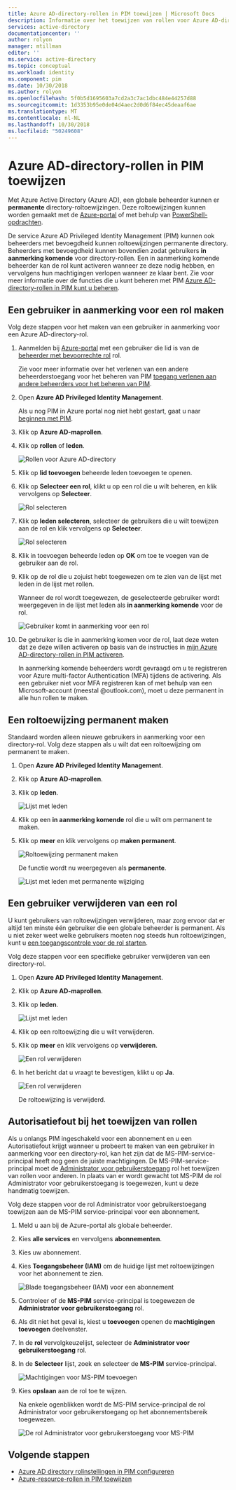 ```yaml
---
title: Azure AD-directory-rollen in PIM toewijzen | Microsoft Docs
description: Informatie over het toewijzen van rollen voor Azure AD-directory in Azure AD Privileged Identity Management (PIM).
services: active-directory
documentationcenter: ''
author: rolyon
manager: mtillman
editor: ''
ms.service: active-directory
ms.topic: conceptual
ms.workload: identity
ms.component: pim
ms.date: 10/30/2018
ms.author: rolyon
ms.openlocfilehash: 5f0b5d1695603a7cd2a3c7ac1dbc484e44257d88
ms.sourcegitcommit: 1d3353b95e0de04d4aec2d0d6f84ec45deaaf6ae
ms.translationtype: MT
ms.contentlocale: nl-NL
ms.lasthandoff: 10/30/2018
ms.locfileid: "50249608"
---
```

# <a name="assign-azure-ad-directory-roles-in-pim"></a>Azure AD-directory-rollen in PIM toewijzen

Met Azure Active Directory (Azure AD), een globale beheerder kunnen er **permanente** directory-roltoewijzingen. Deze roltoewijzingen kunnen worden gemaakt met de [Azure-portal](../users-groups-roles/directory-assign-admin-roles.md) of met behulp van [PowerShell-opdrachten](/powershell/module/azuread#directory_roles).

De service Azure AD Privileged Identity Management (PIM) kunnen ook beheerders met bevoegdheid kunnen roltoewijzingen permanente directory. Beheerders met bevoegdheid kunnen bovendien zodat gebruikers **in aanmerking komende** voor directory-rollen. Een in aanmerking komende beheerder kan de rol kunt activeren wanneer ze deze nodig hebben, en vervolgens hun machtigingen verlopen wanneer ze klaar bent. Zie voor meer informatie over de functies die u kunt beheren met PIM [Azure AD-directory-rollen in PIM kunt u beheren](pim-roles.md).

## <a name="make-a-user-eligible-for-a-role"></a>Een gebruiker in aanmerking voor een rol maken

Volg deze stappen voor het maken van een gebruiker in aanmerking voor een Azure AD-directory-rol.

1. Aanmelden bij [Azure-portal](https://portal.azure.com/) met een gebruiker die lid is van de [beheerder met bevoorrechte rol](../users-groups-roles/directory-assign-admin-roles.md#privileged-role-administrator) rol.

    Zie voor meer informatie over het verlenen van een andere beheerderstoegang voor het beheren van PIM [toegang verlenen aan andere beheerders voor het beheren van PIM](pim-how-to-give-access-to-pim.md).

1. Open **Azure AD Privileged Identity Management**.

    Als u nog PIM in Azure portal nog niet hebt gestart, gaat u naar [beginnen met PIM](pim-getting-started.md).

1. Klik op **Azure AD-maprollen**.

1. Klik op **rollen** of **leden**.

    ![Rollen voor Azure AD-directory](./media/pim-how-to-add-role-to-user/pim-directory-roles.png)

1. Klik op **lid toevoegen** beheerde leden toevoegen te openen.

1. Klik op **Selecteer een rol**, klikt u op een rol die u wilt beheren, en klik vervolgens op **Selecteer**.

    ![Rol selecteren](./media/pim-how-to-add-role-to-user/pim-select-a-role.png)

1. Klik op **leden selecteren**, selecteer de gebruikers die u wilt toewijzen aan de rol en klik vervolgens op **Selecteer**.

    ![Rol selecteren](./media/pim-how-to-add-role-to-user/pim-select-members.png)

1. Klik in toevoegen beheerde leden op **OK** om toe te voegen van de gebruiker aan de rol.

1. Klik op de rol die u zojuist hebt toegewezen om te zien van de lijst met leden in de lijst met rollen.

     Wanneer de rol wordt toegewezen, de geselecteerde gebruiker wordt weergegeven in de lijst met leden als **in aanmerking komende** voor de rol.

    ![Gebruiker komt in aanmerking voor een rol](./media/pim-how-to-add-role-to-user/pim-directory-role-eligible.png)

1. De gebruiker is die in aanmerking komen voor de rol, laat deze weten dat ze deze willen activeren op basis van de instructies in [mijn Azure AD-directory-rollen in PIM activeren](pim-how-to-activate-role.md).

    In aanmerking komende beheerders wordt gevraagd om u te registreren voor Azure multi-factor Authentication (MFA) tijdens de activering. Als een gebruiker niet voor MFA registreren kan of met behulp van een Microsoft-account (meestal @outlook.com), moet u deze permanent in alle hun rollen te maken.

## <a name="make-a-role-assignment-permanent"></a>Een roltoewijzing permanent maken

Standaard worden alleen nieuwe gebruikers in aanmerking voor een directory-rol. Volg deze stappen als u wilt dat een roltoewijzing om permanent te maken.

1. Open **Azure AD Privileged Identity Management**.

1. Klik op **Azure AD-maprollen**.

1. Klik op **leden**.

    ![Lijst met leden](./media/pim-how-to-add-role-to-user/pim-directory-role-list-members.png)

1. Klik op een **in aanmerking komende** rol die u wilt om permanent te maken.

1. Klik op **meer** en klik vervolgens op **maken permanent**.

    ![Roltoewijzing permanent maken](./media/pim-how-to-add-role-to-user/pim-make-perm.png)

    De functie wordt nu weergegeven als **permanente**.

    ![Lijst met leden met permanente wijziging](./media/pim-how-to-add-role-to-user/pim-directory-role-list-members-permanent.png)

## <a name="remove-a-user-from-a-role"></a>Een gebruiker verwijderen van een rol

U kunt gebruikers van roltoewijzingen verwijderen, maar zorg ervoor dat er altijd ten minste één gebruiker die een globale beheerder is permanent. Als u niet zeker weet welke gebruikers moeten nog steeds hun roltoewijzingen, kunt u [een toegangscontrole voor de rol starten](pim-how-to-start-security-review.md).

Volg deze stappen voor een specifieke gebruiker verwijderen van een directory-rol.

1. Open **Azure AD Privileged Identity Management**.

1. Klik op **Azure AD-maprollen**.

1. Klik op **leden**.

    ![Lijst met leden](./media/pim-how-to-add-role-to-user/pim-directory-role-list-members.png)

1. Klik op een roltoewijzing die u wilt verwijderen.

1. Klik op **meer** en klik vervolgens op **verwijderen**.

    ![Een rol verwijderen](./media/pim-how-to-add-role-to-user/pim-remove-role.png)

1. In het bericht dat u vraagt te bevestigen, klikt u op **Ja**.

    ![Een rol verwijderen](./media/pim-how-to-add-role-to-user/pim-remove-role-confirm.png)

    De roltoewijzing is verwijderd.

## <a name="authorization-error-when-assigning-roles"></a>Autorisatiefout bij het toewijzen van rollen

Als u onlangs PIM ingeschakeld voor een abonnement en u een Autorisatiefout krijgt wanneer u probeert te maken van een gebruiker in aanmerking voor een directory-rol, kan het zijn dat de MS-PIM-service-principal heeft nog geen de juiste machtigingen. De MS-PIM-service-principal moet de [Administrator voor gebruikerstoegang](../../role-based-access-control/built-in-roles.md#user-access-administrator) rol het toewijzen van rollen voor anderen. In plaats van er wordt gewacht tot MS-PIM de rol Administrator voor gebruikerstoegang is toegewezen, kunt u deze handmatig toewijzen.

Volg deze stappen voor de rol Administrator voor gebruikerstoegang toewijzen aan de MS-PIM service-principal voor een abonnement.

1. Meld u aan bij de Azure-portal als globale beheerder.

1. Kies **alle services** en vervolgens **abonnementen**.

1. Kies uw abonnement.

1. Kies **Toegangsbeheer (IAM)** om de huidige lijst met roltoewijzingen voor het abonnement te zien.

   ![Blade toegangsbeheer (IAM) voor een abonnement](./media/pim-how-to-add-role-to-user/ms-pim-access-control.png)

1. Controleer of de **MS-PIM** service-principal is toegewezen de **Administrator voor gebruikerstoegang** rol.

1. Als dit niet het geval is, kiest u **toevoegen** openen de **machtigingen toevoegen** deelvenster.

1. In de **rol** vervolgkeuzelijst, selecteer de **Administrator voor gebruikerstoegang** rol.

1. In de **Selecteer** lijst, zoek en selecteer de **MS-PIM** service-principal.

   ![Machtigingen voor MS-PIM toevoegen](./media/pim-how-to-add-role-to-user/ms-pim-add-permissions.png)

1. Kies **opslaan** aan de rol toe te wijzen.

   Na enkele ogenblikken wordt de MS-PIM service-principal de rol Administrator voor gebruikerstoegang op het abonnementsbereik toegewezen.

   ![De rol Administrator voor gebruikerstoegang voor MS-PIM](./media/pim-how-to-add-role-to-user/ms-pim-user-access-administrator.png)


## <a name="next-steps"></a>Volgende stappen

- [Azure AD directory rolinstellingen in PIM configureren](pim-how-to-change-default-settings.md)
- [Azure-resource-rollen in PIM toewijzen](pim-resource-roles-assign-roles.md)
